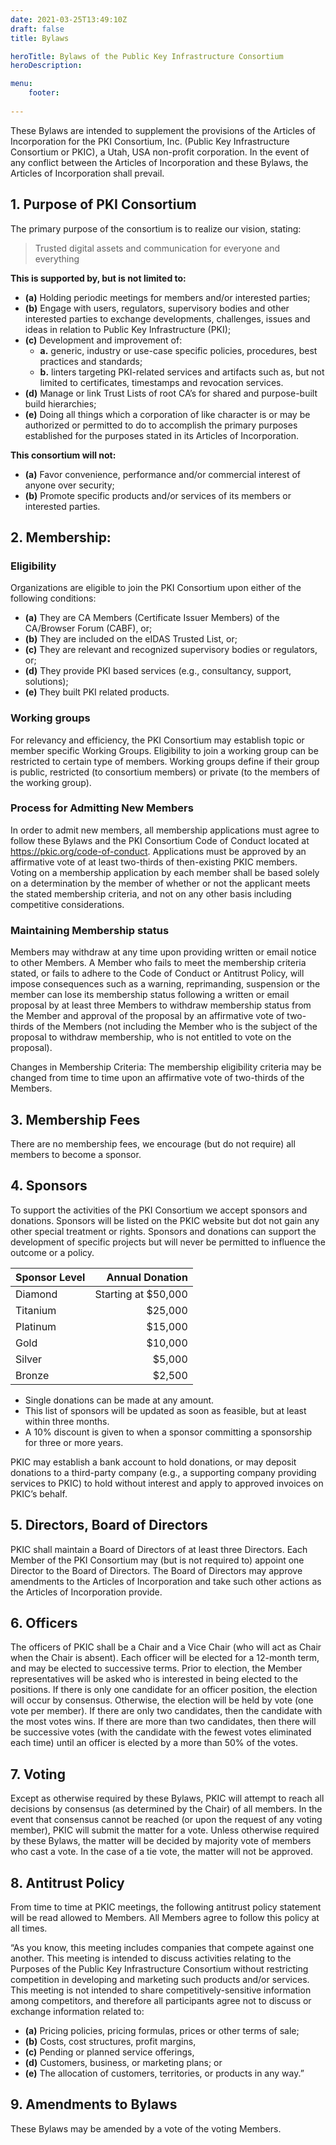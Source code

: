 ```yaml
---
date: 2021-03-25T13:49:10Z
draft: false
title: Bylaws

heroTitle: Bylaws of the Public Key Infrastructure Consortium
heroDescription: 

menu: 
    footer:
    
---
```


These Bylaws are intended to supplement the provisions of the Articles of Incorporation for the PKI Consortium, Inc. (Public Key Infrastructure Consortium or PKIC), a Utah, USA non-profit corporation. In the event of any conflict between the Articles of Incorporation and these Bylaws, the Articles of Incorporation shall prevail.

## 1. Purpose of PKI Consortium 

The primary purpose of the consortium is to realize our vision, stating:

> Trusted digital assets and communication for everyone and everything

**This is supported by, but is not limited to:**

- **(a)** Holding periodic meetings for members and/or interested parties;
- **(b)** Engage with users, regulators, supervisory bodies and other interested parties to exchange developments, challenges, issues and ideas in relation to Public Key Infrastructure (PKI);
- **(c)** Development and improvement of:
    - **a.** generic, industry or use-case specific policies, procedures, best practices and standards;
    - **b.** linters targeting PKI-related services and artifacts such as, but not limited to certificates, timestamps and revocation services.
- **(d)** Manage or link Trust Lists of root CA’s for shared and purpose-built build hierarchies;
- **(e)** Doing all things which a corporation of like character is or may be authorized or permitted to do to accomplish the primary purposes established for the purposes stated in its Articles of Incorporation. 

**This consortium will not:**

- **(a)** Favor convenience, performance and/or commercial interest of anyone over security;
- **(b)** Promote specific products and/or services of its members or interested parties.

## 2. Membership:

### Eligibility

Organizations are eligible to join the PKI Consortium upon either of the following conditions:

- **(a)** They are CA Members (Certificate Issuer Members) of the CA/Browser Forum (CABF), or;
- **(b)** They are included on the eIDAS Trusted List, or;
- **(c)** They are relevant and recognized supervisory bodies or regulators, or;
- **(d)** They provide PKI based services (e.g., consultancy, support, solutions);
- **(e)** They built PKI related products.

### Working groups

For relevancy and efficiency, the PKI Consortium may establish topic or member specific Working Groups. Eligibility to join a working group can be restricted to certain type of members. Working groups define if their group is public, restricted (to consortium members) or private (to the members of the working group). 

### Process for Admitting New Members

In order to admit new members, all membership applications must agree to follow these Bylaws and the PKI Consortium Code of Conduct located at https://pkic.org/code-of-conduct.  Applications must be approved by an affirmative vote of at least two-thirds of then-existing PKIC members. Voting on a membership application by each member shall be based solely on a determination by the member of whether or not the applicant meets the stated membership criteria, and not on any other basis including competitive considerations.

### Maintaining Membership status

Members may withdraw at any time upon providing written or email notice to other Members. A Member who fails to meet the membership criteria stated, or fails to adhere to the Code of Conduct or Antitrust Policy, will impose consequences such as a warning, reprimanding, suspension or the member can lose its membership status following a written or email proposal by at least three Members to withdraw membership status from the Member and approval of the proposal by an affirmative vote of two-thirds of the Members (not including the Member who is the subject of the proposal to withdraw membership, who is not entitled to vote on the proposal). 

Changes in Membership Criteria: The membership eligibility criteria may be changed from time to time upon an affirmative vote of two-thirds of the Members.

## 3. Membership Fees

There are no membership fees, we encourage (but do not require) all members to become a sponsor.

## 4. Sponsors

To support the activities of the PKI Consortium we accept sponsors and donations. Sponsors will be listed on the PKIC website but dot not gain any other special treatment or rights. Sponsors and donations can support the development of specific projects but will never be permitted to influence the outcome or a policy.

| Sponsor Level   | Annual Donation       |
|-----------------|----------------------:|
| Diamond         |  Starting at $50,000  |
| Titanium        |               $25,000 |
| Platinum        |               $15,000 |
| Gold            |               $10,000 |
| Silver          |                $5,000 |
| Bronze          |                $2,500 |

- Single donations can be made at any amount.
- This list of sponsors will be updated as soon as feasible, but at least within three months.
- A 10% discount is given to when a sponsor committing a sponsorship for three or more years.

PKIC may establish a bank account to hold donations, or may deposit donations to a third-party company (e.g., a supporting company providing services to PKIC) to hold without interest and apply to approved invoices on PKIC’s behalf.

## 5. Directors, Board of Directors

PKIC shall maintain a Board of Directors of at least three Directors. Each Member of the PKI Consortium may (but is not required to) appoint one Director to the Board of Directors. The Board of Directors may approve amendments to the Articles of Incorporation and take such other actions as the Articles of Incorporation provide.

## 6. Officers

The officers of PKIC shall be a Chair and a Vice Chair (who will act as Chair when the Chair is absent).  Each officer will be elected for a 12-month term, and may be elected to successive terms. Prior to election, the Member representatives will be asked who is interested in being elected to the positions. If there is only one candidate for an officer position, the election will occur by consensus. Otherwise, the election will be held by vote (one vote per member). If there are only two candidates, then the candidate with the most votes wins. If there are more than two candidates, then there will be successive votes (with the candidate with the fewest votes eliminated each time) until an officer is elected by a more than 50% of the votes. 

## 7. Voting

Except as otherwise required by these Bylaws, PKIC will attempt to reach all decisions by consensus (as determined by the Chair) of all members. In the event that consensus cannot be reached (or upon the request of any voting member), PKIC will submit the matter for a vote. Unless otherwise required by these Bylaws, the matter will be decided by majority vote of members who cast a vote. In the case of a tie vote, the matter will not be approved.

## 8. Antitrust Policy
From time to time at PKIC meetings, the following antitrust policy statement will be read allowed to Members. All Members agree to follow this policy at all times.

“As you know, this meeting includes companies that compete against one another. This meeting is intended to discuss activities relating to the Purposes of the Public Key Infrastructure Consortium without restricting competition in developing and marketing such products and/or services. This meeting is not intended to share competitively-sensitive information among competitors, and therefore all participants agree not to discuss or exchange information related to:

- **(a)** Pricing policies, pricing formulas, prices or other terms of sale;
- **(b)** Costs, cost structures, profit margins,
- **(c)** Pending or planned service offerings,
- **(d)** Customers, business, or marketing plans; or
- **(e)** The allocation of customers, territories, or products in any way.”

## 9. Amendments to Bylaws 

These Bylaws may be amended by a vote of the voting Members.
